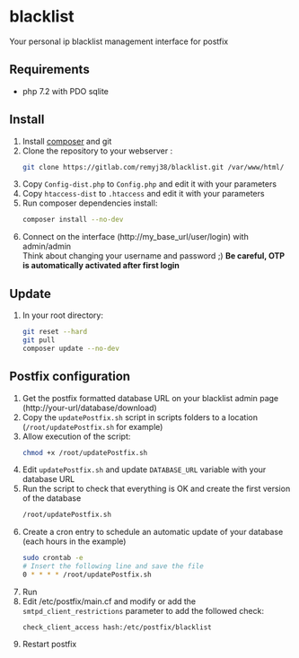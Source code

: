 # blacklist

Your personal ip blacklist management interface for postfix

## Requirements

- php 7.2 with PDO sqlite

## Install

1. Install [composer](https://getcomposer.org/) and git
1. Clone the repository to your webserver :
    ```bash
    git clone https://gitlab.com/remyj38/blacklist.git /var/www/html/
    ```
1. Copy `Config-dist.php` to `Config.php` and edit it with your parameters
1. Copy `htaccess-dist` to `.htaccess` and edit it with your parameters
1. Run composer dependencies install:
    ```bash
    composer install --no-dev
    ```
1. Connect on the interface (http://my_base_url/user/login) with admin/admin  
    Think about changing your username and password ;)
    **Be careful, OTP is automatically activated after first login**

## Update

1. In your root directory:
    ```bash
    git reset --hard
    git pull
    composer update --no-dev
    ```

## Postfix configuration

1. Get the postfix formatted database URL on your blacklist admin page (http://your-url/database/download)
1. Copy the `updatePostfix.sh` script in scripts folders to a location (`/root/updatePostfix.sh` for example)
1. Allow execution of the script:
    ```bash
    chmod +x /root/updatePostfix.sh
    ```
1. Edit `updatePostfix.sh` and update `DATABASE_URL` variable with your database URL
1. Run the script to check that everything is OK and create the first version of the database
    ```bash
    /root/updatePostfix.sh
    ```
1. Create a cron entry to schedule an automatic update of your database (each hours in the example)
    ```bash
    sudo crontab -e
    # Insert the following line and save the file
    0 * * * * /root/updatePostfix.sh
    ```
1. Run
1. Edit /etc/postfix/main.cf and modify or add the `smtpd_client_restrictions` parameter to add the followed check:
    ```
    check_client_access hash:/etc/postfix/blacklist
    ```
1. Restart postfix

